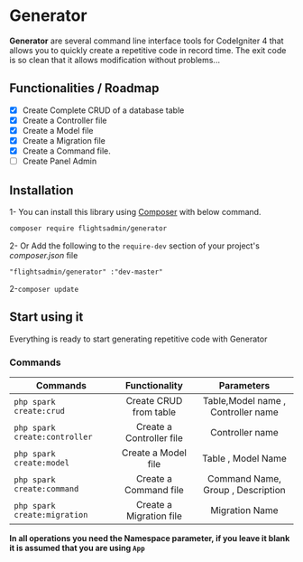 # Generator
**Generator** are several command line interface tools for CodeIgniter 4 that allows you to quickly create a repetitive code in record time. The exit code is so clean that it allows modification without problems...

## Functionalities / Roadmap

 - [x] Create  Complete CRUD of a database table
 - [x] Create a Controller file
 - [x] Create a Model file
 - [x] Create a Migration file
 - [x] Create a Command file.
 - [ ] Create Panel Admin

## Installation
 1-  You can install this library using [Composer](https://getcomposer.com) with below command.
 
  ```bash 
  composer require flightsadmin/generator
  ```
 2- Or Add the following to the `require-dev` section of your project's *composer.json* file
 
  ```"flightsadmin/generator" :"dev-master"```
 
 2-```composer update```

## Start using it  
Everything is ready to start generating repetitive code with Generator  

### Commands

 Commands       |      Functionality      |  Parameters |
|------------------|:-------------:|:------:|
| ```php spark create:crud``` |  Create CRUD from table   | Table,Model name , Controller name  |
| ```php spark create:controller``` |    Create a  Controller file   |   Controller name |
| ```php spark create:model```| Create a  Model file|    Table , Model Name |
| ```php spark create:command```| Create a  Command file| Command Name, Group , Description |
| ```php spark create:migration```| Create a  Migration file| Migration Name |

**In all operations you need the Namespace parameter, if you leave it blank it is assumed that you are using `App`**

